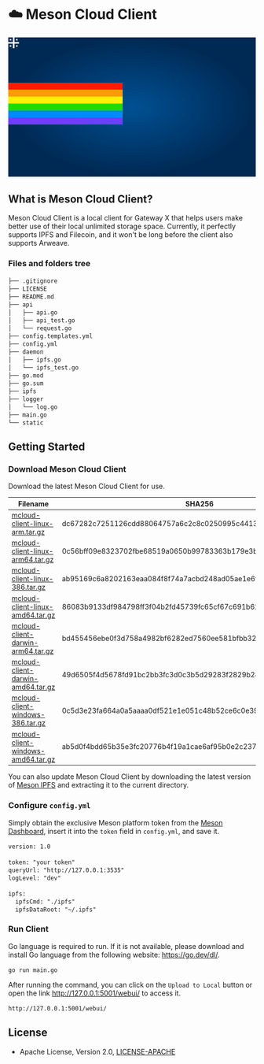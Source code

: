 # ☁️ Meson Cloud Client

![](/static/nyancat.svg)

## What is Meson Cloud Client?

Meson Cloud Client is a local client for Gateway X that helps users make better use of their local unlimited storage space. Currently, it perfectly supports IPFS and Filecoin, and it won't be long before the client also supports Arweave.

### Files and folders tree

```
├── .gitignore
├── LICENSE
├── README.md
├── api
│   ├── api.go
│   ├── api_test.go
│   └── request.go
├── config.templates.yml
├── config.yml
├── daemon
│   ├── ipfs.go
│   └── ipfs_test.go
├── go.mod
├── go.sum
├── ipfs
├── logger
│   └── log.go
├── main.go
└── static
```

## Getting Started

### Download Meson Cloud Client

Download the latest Meson Cloud Client for use.

| Filename | SHA256 | 
|---------------------------|------------------------------------------------------------------|
| [mcloud-client-linux-arm.tar.gz](https://github.com/daqnext/meson-cloud-client/releases/download/v0.01/mcloud-client-linux-arm.tar.gz)     | dc67282c7251126cdd88064757a6c2c8c0250995c44136f2c65eb71049d9f807 | 
| [mcloud-client-linux-arm64.tar.gz](https://github.com/daqnext/meson-cloud-client/releases/download/v0.01/mcloud-client-linux-arm64.tar.gz)   | 0c56bff09e8323702fbe68519a0650b99783363b179e3bb01bec27d4253839a5 | 
| [mcloud-client-linux-386.tar.gz](https://github.com/daqnext/meson-cloud-client/releases/download/v0.01/mcloud-client-linux-386.tar.gz)     | ab95169c6a8202163eaa084f8f74a7acbd248ad05ae1e6f178e08d690745bdc3 | 
| [mcloud-client-linux-amd64.tar.gz](https://github.com/daqnext/meson-cloud-client/releases/download/v0.01/mcloud-client-linux-amd64.tar.gz)   | 86083b9133df984798ff3f04b2fd45739fc65cf67c691b62a485c0a8773cae60 | 
| [mcloud-client-darwin-arm64.tar.gz](https://github.com/daqnext/meson-cloud-client/releases/download/v0.01/mcloud-darwin-arm64.tar.gz)  | bd455456ebe0f3d758a4982bf6282ed7560ee581bfbb3214157aab845006d462 |
| [mcloud-client-darwin-amd64.tar.gz](https://github.com/daqnext/meson-cloud-client/releases/download/v0.01/mcloud-darwin-amd64.tar.gz)  | 49d6505f4d5678fd91bc2bb3fc3d0c3b5d29283f2829b28376582c624467065b | 
| [mcloud-client-windows-386.tar.gz](https://github.com/daqnext/meson-cloud-client/releases/download/v0.01/mcloud-windows-386.tar.gz)   | 0c5d3e23fa664a0a5aaaa0df521e1e051c48b52ce6c0e39945d7291f218ad1e0 |
| [mcloud-client-windows-amd64.tar.gz](https://github.com/daqnext/meson-cloud-client/releases/download/v0.01/mcloud-windows-amd64.tar.gz) | ab5d0f4bdd65b35e3fc20776b4f19a1cae6af95b0e2c237ecca2f77bae2a7d17 |

You can also update Meson Cloud Client by downloading the latest version of [Meson IPFS](https://github.com/daqnext/kubo/releases/) and extracting it to the current directory.

### Configure `config.yml`

Simply obtain the exclusive Meson platform token from the [Meson Dashboard](https://dashboard.meson.network/user/account), insert it into the `token` field in `config.yml`, and save it.

```
version: 1.0

token: "your token"
queryUrl: "http://127.0.0.1:3535"
logLevel: "dev"

ipfs:
  ipfsCmd: "./ipfs"
  ipfsDataRoot: "~/.ipfs"
```

### Run Client

Go language is required to run. If it is not available, please download and install Go language from the following website: https://go.dev/dl/.

```
go run main.go
```

After running the command, you can click on the `Upload to Local` button or open the link http://127.0.0.1:5001/webui/ to access it.

```
http://127.0.0.1:5001/webui/
```

## License
- Apache License, Version 2.0, [LICENSE-APACHE](http://www.apache.org/licenses/LICENSE-2.0)